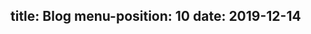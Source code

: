 title: Blog
menu-position: 10
date: 2019-12-14
---

<!--%
from datetime import datetime
posts = [p for p in pages if "post" in p] # get all blog post pages
posts.sort(key=lambda p: p.get("date"), reverse=True) # sort post pages by date
for p in posts:
    date = datetime.strptime(p.date, "%Y-%m-%d").strftime("%B %d, %Y")
    #print("  * **[%s](%s)** - %s" % (p.post, p.url, date)) # markdown list item
    print("  * *[%s](%s)* - %s" % (p.title, p.url, date)) # markdown list item
%-->


